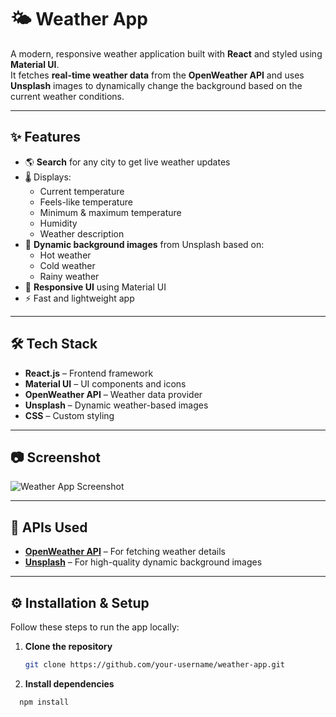 # 🌤️ Weather App

A modern, responsive weather application built with **React** and styled using **Material UI**.  
It fetches **real-time weather data** from the **OpenWeather API** and uses **Unsplash** images to dynamically change the background based on the current weather conditions.

---

## ✨ Features
- 🌎 **Search** for any city to get live weather updates
- 🌡️ Displays:
  - Current temperature
  - Feels-like temperature
  - Minimum & maximum temperature
  - Humidity
  - Weather description
- 🎨 **Dynamic background images** from Unsplash based on:
  - Hot weather
  - Cold weather
  - Rainy weather
- 📱 **Responsive UI** using Material UI
- ⚡ Fast and lightweight app

---

## 🛠️ Tech Stack
- **React.js** – Frontend framework
- **Material UI** – UI components and icons
- **OpenWeather API** – Weather data provider
- **Unsplash** – Dynamic weather-based images
- **CSS** – Custom styling

---

## 📷 Screenshot
 
![Weather App Screenshot](https://your-screenshot-link.com)

---

## 🔑 APIs Used
- **[OpenWeather API](https://openweathermap.org/api)** – For fetching weather details
- **[Unsplash](https://unsplash.com/)** – For high-quality dynamic background images

---

## ⚙️ Installation & Setup

Follow these steps to run the app locally:

1. **Clone the repository**
   ```bash
   git clone https://github.com/your-username/weather-app.git
2. **Install dependencies**
  ```bash
    npm install

